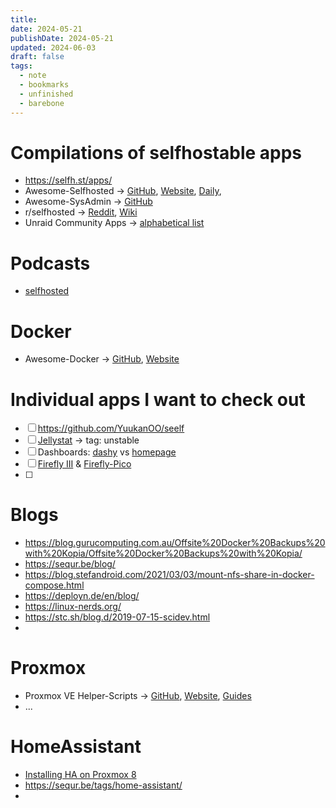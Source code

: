 ```yaml
---
title: 
date: 2024-05-21
publishDate: 2024-05-21
updated: 2024-06-03
draft: false
tags:
  - note
  - bookmarks
  - unfinished
  - barebone
---
```




# Compilations of selfhostable apps

- https://selfh.st/apps/
- Awesome-Selfhosted -> [GitHub](https://github.com/awesome-selfhosted/awesome-selfhosted), [Website](https://awesome-selfhosted.net/), [Daily](https://www.trackawesomelist.com/awesome-selfhosted/awesome-selfhosted/), 
- Awesome-SysAdmin -> [GitHub](https://github.com/awesome-foss/awesome-sysadmin)
- r/selfhosted -> [Reddit](https://www.reddit.com/r/selfhosted/), [Wiki](https://wiki.r-selfhosted.com/)
- Unraid Community Apps -> [alphabetical list](https://unraid.net/community/apps)

# Podcasts

- [selfhosted](https://selfhosted.show/)


# Docker

- Awesome-Docker -> [GitHub](https://github.com/veggiemonk/awesome-docker), [Website](https://awesome-docker.netlify.app/)


# Individual apps I want to check out

- [ ] https://github.com/YuukanOO/seelf
- [ ] [Jellystat](https://github.com/CyferShepard/Jellystat) -> tag: unstable
- [ ] Dashboards: [dashy](https://github.com/Lissy93/dashy) vs [homepage](https://github.com/gethomepage/homepage)
- [ ] [Firefly III](https://github.com/firefly-iii/firefly-iii) & [Firefly-Pico](https://github.com/cioraneanu/firefly-pico)
- [ ] 


# Blogs

- https://blog.gurucomputing.com.au/Offsite%20Docker%20Backups%20with%20Kopia/Offsite%20Docker%20Backups%20with%20Kopia/
- https://sequr.be/blog/
- https://blog.stefandroid.com/2021/03/03/mount-nfs-share-in-docker-compose.html
- https://deployn.de/en/blog/
- https://linux-nerds.org/
- https://stc.sh/blog.d/2019-07-15-scidev.html
- 


# Proxmox

- Proxmox VE Helper-Scripts -> [GitHub](https://github.com/tteck/Proxmox), [Website](https://helper-scripts.com/), [Guides](https://github.com/tteck/Proxmox/blob/main/USER_SUBMITTED_GUIDES.md)
- ...

# HomeAssistant

- [Installing HA on Proxmox 8](https://community.home-assistant.io/t/installing-home-assistant-os-using-proxmox-8/201835)
- https://sequr.be/tags/home-assistant/
- 